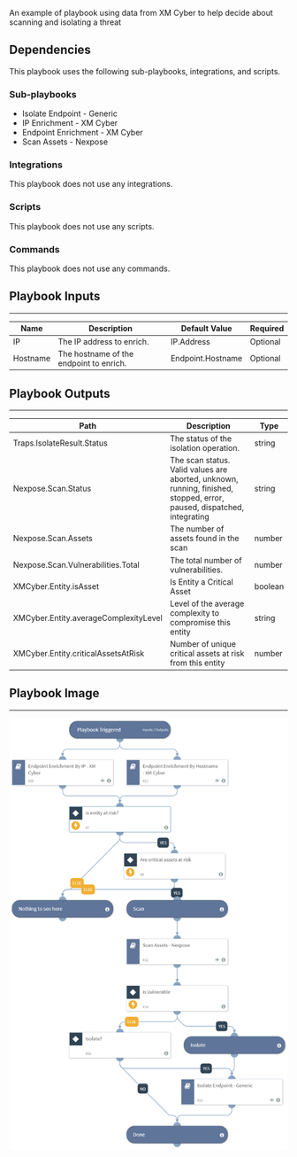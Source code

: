 An example of playbook using data from XM Cyber to help decide about scanning and isolating a threat

## Dependencies
This playbook uses the following sub-playbooks, integrations, and scripts.

### Sub-playbooks
* Isolate Endpoint - Generic
* IP Enrichment - XM Cyber
* Endpoint Enrichment - XM Cyber
* Scan Assets - Nexpose

### Integrations
This playbook does not use any integrations.

### Scripts
This playbook does not use any scripts.

### Commands
This playbook does not use any commands.

## Playbook Inputs
---

| **Name** | **Description** | **Default Value** | **Required** |
| --- | --- | --- | --- |
| IP | The IP address to enrich. | IP.Address | Optional |
| Hostname | The hostname of the endpoint to enrich. | Endpoint.Hostname | Optional |

## Playbook Outputs
---

| **Path** | **Description** | **Type** |
| --- | --- | --- |
| Traps.IsolateResult.Status | The status of the isolation operation. | string |
| Nexpose.Scan.Status | The scan status. Valid values are aborted, unknown, running, finished, stopped, error, paused, dispatched, integrating | string |
| Nexpose.Scan.Assets | The number of assets found in the scan | number |
| Nexpose.Scan.Vulnerabilities.Total | The total number of vulnerabilities. | number |
| XMCyber.Entity.isAsset | Is Entity a Critical Asset | boolean |
| XMCyber.Entity.averageComplexityLevel | Level of the average complexity to compromise this entity | string |
| XMCyber.Entity.criticalAssetsAtRisk | Number of unique critical assets at risk from this entity | number |

## Playbook Image
---
![Scan and Isolate - XM Cyber](../doc_files/Scan_and_Isolate_-_XM_Cyber.png)
